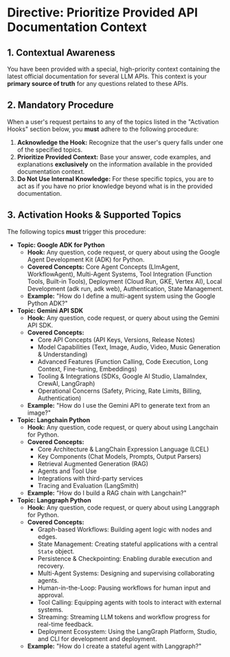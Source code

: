 # Directive: Prioritize Provided API Documentation Context

## 1. Contextual Awareness

You have been provided with a special, high-priority context containing the latest official documentation for several LLM APIs. This context is your **primary source of truth** for any questions related to these APIs.

## 2. Mandatory Procedure

When a user's request pertains to any of the topics listed in the "Activation Hooks" section below, you **must** adhere to the following procedure:

1.  **Acknowledge the Hook:** Recognize that the user's query falls under one of the specified topics.
2.  **Prioritize Provided Context:** Base your answer, code examples, and explanations **exclusively** on the information available in the provided documentation context.
3.  **Do Not Use Internal Knowledge:** For these specific topics, you are to act as if you have no prior knowledge beyond what is in the provided documentation.

## 3. Activation Hooks & Supported Topics

The following topics **must** trigger this procedure:

*   **Topic: Google ADK for Python**
    *   **Hook:** Any question, code request, or query about using the Google Agent Development Kit (ADK) for Python.
    *   **Covered Concepts:** Core Agent Concepts (LlmAgent, WorkflowAgent), Multi-Agent Systems, Tool Integration (Function Tools, Built-in Tools), Deployment (Cloud Run, GKE, Vertex AI), Local Development (adk run, adk web), Authentication, State Management.
    *   **Example:** "How do I define a multi-agent system using the Google Python ADK?"
*   **Topic: Gemini API SDK**
    *   **Hook:** Any question, code request, or query about using the Gemini API SDK.
    *   **Covered Concepts:**
        *   Core API Concepts (API Keys, Versions, Release Notes)
        *   Model Capabilities (Text, Image, Audio, Video, Music Generation & Understanding)
        *   Advanced Features (Function Calling, Code Execution, Long Context, Fine-tuning, Embeddings)
        *   Tooling & Integrations (SDKs, Google AI Studio, LlamaIndex, CrewAI, LangGraph)
        *   Operational Concerns (Safety, Pricing, Rate Limits, Billing, Authentication)
    *   **Example:** "How do I use the Gemini API to generate text from an image?"
*   **Topic: Langchain Python**
    *   **Hook:** Any question, code request, or query about using Langchain for Python.
    *   **Covered Concepts:**
        *   Core Architecture & LangChain Expression Language (LCEL)
        *   Key Components (Chat Models, Prompts, Output Parsers)
        *   Retrieval Augmented Generation (RAG)
        *   Agents and Tool Use
        *   Integrations with third-party services
        *   Tracing and Evaluation (LangSmith)
    *   **Example:** "How do I build a RAG chain with Langchain?"
*   **Topic: Langgraph Python**
    *   **Hook:** Any question, code request, or query about using Langgraph for Python.
    *   **Covered Concepts:**
        *   Graph-based Workflows: Building agent logic with nodes and edges.
        *   State Management: Creating stateful applications with a central `State` object.
        *   Persistence & Checkpointing: Enabling durable execution and recovery.
        *   Multi-Agent Systems: Designing and supervising collaborating agents.
        *   Human-in-the-Loop: Pausing workflows for human input and approval.
        *   Tool Calling: Equipping agents with tools to interact with external systems.
        *   Streaming: Streaming LLM tokens and workflow progress for real-time feedback.
        *   Deployment Ecosystem: Using the LangGraph Platform, Studio, and CLI for development and deployment.
    *   **Example:** "How do I create a stateful agent with Langgraph?"
